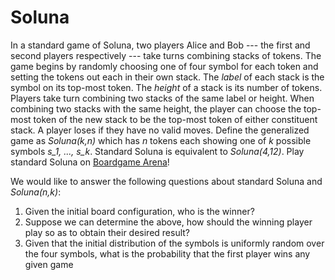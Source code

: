 # Soluna

In a standard game of Soluna, two players Alice and Bob --- the first and second players respectively --- take turns combining stacks of tokens. The game begins by randomly choosing one of four symbol for each token and setting the tokens out each in their own stack. The *label* of each stack is the symbol on its top-most token. The *height* of a stack is its number of tokens. Players take turn combining two stacks of the same label or height. When combining two stacks with the same height, the player can choose the top-most token of the new stack to be the top-most token of either constituent stack. A player loses if they have no valid moves. Define the generalized game as *Soluna(k,n)* which has *n* tokens each showing one of *k* possible symbols *s_1, ..., s_k*. Standard Soluna is equivalent to *Soluna(4,12)*. Play standard Soluna on [Boardgame Arena](https://boardgamearena.com/gamepanel?game=soluna)!

We would like to answer the following questions about standard Soluna and *Soluna(n,k)*:
1. Given the initial board configuration, who is the winner?
2. Suppose we can determine the above, how should the winning player play so as to obtain their desired result?
3. Given that the initial distribution of the symbols is uniformly random over the four symbols, what is the probability that the first player wins any given game 
